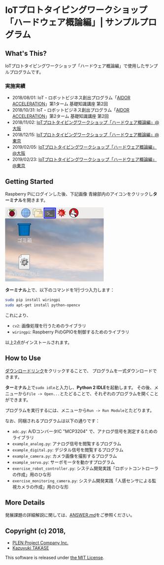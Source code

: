 IoTプロトタイピングワークショップ「ハードウェア概論編」| サンプルプログラム
===============================================================================

What's This?
-------------------------------------------------------------------------------

IoTプロトタイピングワークショップ「ハードウェア概論編」で使用したサンプルプログラムです。

### 実施実績

- 2018/08/01: IoT・ロボットビジネス創出プログラム「[AIDOR ACCELERATION](https://teqs.jp/acceleration)」第1ターム 基礎知識講座 第2回
- 2018/10/31: IoT・ロボットビジネス創出プログラム「[AIDOR ACCELERATION](https://teqs.jp/acceleration)」第2ターム 基礎知識講座 第2回
- 2018/11/02: [IoTプロトタイピングワークショップ「ハードウェア概論編」@大阪](https://connpass.com/event/103997/)
- 2018/12/15: [IoTプロトタイピングワークショップ「ハードウェア概論編」@東京](https://connpass.com/event/109698/)
- 2019/02/05: [IoTプロトタイピングワークショップ「ハードウェア概論編」@大阪](https://connpass.com/event/113320/)
- 2019/02/23: [IoTプロトタイピングワークショップ「ハードウェア概論編」@東京](https://connpass.com/event/117495/)


Getting Started
-------------------------------------------------------------------------------

Raspberry Piにログインした後、下記画像 青線部内のアイコンをクリックし**ターミナル**を開きます。

![](.assets/desktop.png)

**ターミナル**上で、以下のコマンドを1行づつ入力します：

```sh
sudo pip install wiringpi
sudo apt-get install python-opencv
```

これにより、

- `cv2`: 画像処理を行うためのライブラリ
- `wiringpi`: Raspberry PiのGPIOを制御するためのライブラリ

以上2点がインストールされます。


How to Use
-------------------------------------------------------------------------------

[ダウンロードリンク](https://github.com/Guvalif/iot-01/archive/master.zip)をクリックすることで、
プログラムを一式ダウンロードできます。

**ターミナル**上で`sudo idle`と入力し、**Python 2 IDLE**を起動します。
その後、メニューから`File -> Open...`とたどることで、それぞれのプログラムを開くことができます。

プログラムを実行するには、メニューから`Run -> Run Module`とたどります。

なお、同梱されるプログラムは以下の通りです：

- `adc.py`: A/DコンバータIC "MCP3204" で、アナログ信号を測定するためのライブラリ
- `example_analog.py`: アナログ信号を閲覧するプログラム
- `example_digital.py`: デジタル信号を閲覧するプログラム
- `example_camera.py`: カメラ画像を撮影するプログラム
- `example_servo.py`: サーボモータを動かすプログラム
- `exercise_robot_controller.py`: システム開発実践「ロボットコントローラの作成」用のひな形
- `exercise_monitoring_camera.py`: システム開発実践「人感センサによる監視カメラの作成」用のひな形


More Details
-------------------------------------------------------------------------------

発展課題の詳細解説に関しては、[ANSWER.md](ANSWER.md)をご参照ください。


Copyright (c) 2018,
-------------------------------------------------------------------------------

- [PLEN Project Company Inc.](https://plen.jp)
- [Kazuyuki TAKASE](https://github.com/Guvalif)

This software is released under [the MIT License](http://opensource.org/licenses/mit-license.php).
